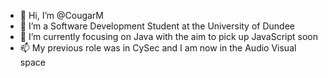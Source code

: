 - 👋 Hi, I’m @CougarM
- 👀 I’m a Software Development Student at the University of Dundee
- 🌱 I’m currently focusing on Java with the aim to pick up JavaScript soon
- 📫 My previous role was in CySec and I am now in the Audio Visual space

<!---
CougarM/CougarM is a ✨ special ✨ repository because its `README.md` (this file) appears on your GitHub profile.
You can click the Preview link to take a look at your changes.
--->
